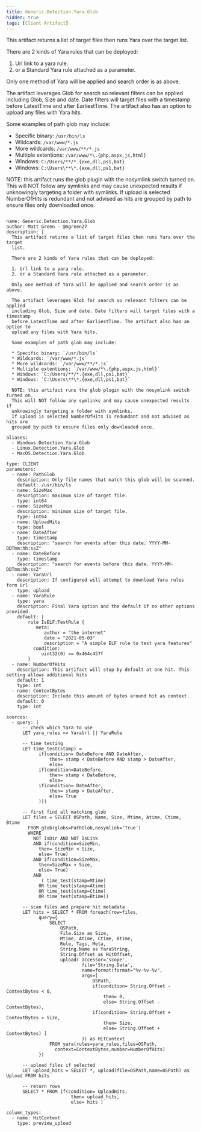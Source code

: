 ```yaml
---
title: Generic.Detection.Yara.Glob
hidden: true
tags: [Client Artifact]
---
```


This artifact returns a list of target files then runs Yara over the target
list.

There are 2 kinds of Yara rules that can be deployed:

1. Url link to a yara rule.
2. or a Standard Yara rule attached as a parameter.

Only one method of Yara will be applied and search order is as above.

The artifact leverages Glob for search so relevant filters can be applied
including Glob, Size and date. Date filters will target files with a timestamp
before LatestTime and after EarliestTime. The artifact also has an option to
upload any files with Yara hits.

Some examples of path glob may include:

* Specific binary: `/usr/bin/ls`
* Wildcards: `/var/www/*.js`
* More wildcards: `/var/www/**/*.js`
* Multiple extentions: `/var/www/*\.{php,aspx,js,html}`
* Windows: `C:/Users/**/*.{exe,dll,ps1,bat}`
* Windows: `C:\Users\**\*.{exe,dll,ps1,bat}`

NOTE: this artifact runs the glob plugin with the nosymlink switch turned on.
This will NOT follow any symlinks and may cause unexpected results if
unknowingly targeting a folder with symlinks.
If upload is selected NumberOfHits is redundant and not advised as hits are
grouped by path to ensure files only downloaded once.


<pre><code class="language-yaml">
name: Generic.Detection.Yara.Glob
author: Matt Green - @mgreen27
description: |
  This artifact returns a list of target files then runs Yara over the target
  list.

  There are 2 kinds of Yara rules that can be deployed:

  1. Url link to a yara rule.
  2. or a Standard Yara rule attached as a parameter.

  Only one method of Yara will be applied and search order is as above.

  The artifact leverages Glob for search so relevant filters can be applied
  including Glob, Size and date. Date filters will target files with a timestamp
  before LatestTime and after EarliestTime. The artifact also has an option to
  upload any files with Yara hits.

  Some examples of path glob may include:

  * Specific binary: `/usr/bin/ls`
  * Wildcards: `/var/www/*.js`
  * More wildcards: `/var/www/**/*.js`
  * Multiple extentions: `/var/www/*\.{php,aspx,js,html}`
  * Windows: `C:/Users/**/*.{exe,dll,ps1,bat}`
  * Windows: `C:\Users\**\*.{exe,dll,ps1,bat}`

  NOTE: this artifact runs the glob plugin with the nosymlink switch turned on.
  This will NOT follow any symlinks and may cause unexpected results if
  unknowingly targeting a folder with symlinks.
  If upload is selected NumberOfHits is redundant and not advised as hits are
  grouped by path to ensure files only downloaded once.

aliases:
  - Windows.Detection.Yara.Glob
  - Linux.Detection.Yara.Glob
  - MacOS.Detection.Yara.Glob

type: CLIENT
parameters:
  - name: PathGlob
    description: Only file names that match this glob will be scanned.
    default: /usr/bin/ls
  - name: SizeMax
    description: maximum size of target file.
    type: int64
  - name: SizeMin
    description: minimum size of target file.
    type: int64
  - name: UploadHits
    type: bool
  - name: DateAfter
    type: timestamp
    description: "search for events after this date. YYYY-MM-DDTmm:hh:ssZ"
  - name: DateBefore
    type: timestamp
    description: "search for events before this date. YYYY-MM-DDTmm:hh:ssZ"
  - name: YaraUrl
    description: If configured will attempt to download Yara rules form Url
    type: upload
  - name: YaraRule
    type: yara
    description: Final Yara option and the default if no other options provided.
    default: |
        rule IsELF:TestRule {
           meta:
              author = "the internet"
              date = "2021-05-03"
              description = "A simple ELF rule to test yara features"
          condition:
             uint32(0) == 0x464c457f
        }
  - name: NumberOfHits
    description: This artifact will stop by default at one hit. This setting allows additional hits
    default: 1
    type: int
  - name: ContextBytes
    description: Include this amount of bytes around hit as context.
    default: 0
    type: int

sources:
  - query: |
      -- check which Yara to use
      LET yara_rules &lt;= YaraUrl || YaraRule

      -- time testing
      LET time_test(stamp) =
            if(condition= DateBefore AND DateAfter,
                then= stamp &lt; DateBefore AND stamp &gt; DateAfter,
                else=
            if(condition=DateBefore,
                then= stamp &lt; DateBefore,
                else=
            if(condition= DateAfter,
                then= stamp &gt; DateAfter,
                else= True
            )))

      -- first find all matching glob
      LET files = SELECT OSPath, Name, Size, Mtime, Atime, Ctime, Btime
        FROM glob(globs=PathGlob,nosymlink='True')
        WHERE
          NOT IsDir AND NOT IsLink
          AND if(condition=SizeMin,
            then= SizeMin &lt; Size,
            else= True)
          AND if(condition=SizeMax,
            then=SizeMax &gt; Size,
            else= True)
          AND
             ( time_test(stamp=Mtime)
            OR time_test(stamp=Atime)
            OR time_test(stamp=Ctime)
            OR time_test(stamp=Btime))

      -- scan files and prepare hit metadata
      LET hits = SELECT * FROM foreach(row=files,
            query={
                SELECT
                    OSPath,
                    File.Size as Size,
                    Mtime, Atime, Ctime, Btime,
                    Rule, Tags, Meta,
                    String.Name as YaraString,
                    String.Offset as HitOffset,
                    upload( accessor='scope',
                            file='String.Data',
                            name=format(format="%v-%v-%v",
                            args=[
                                OSPath,
                                if(condition= String.Offset - ContextBytes &lt; 0,
                                    then= 0,
                                    else= String.Offset - ContextBytes),
                                if(condition= String.Offset + ContextBytes &gt; Size,
                                    then= Size,
                                    else= String.Offset + ContextBytes) ]
                            )) as HitContext
                FROM yara(rules=yara_rules,files=OSPath,
                  context=ContextBytes,number=NumberOfHits)
            })

      -- upload files if selected
      LET upload_hits = SELECT *, upload(file=OSPath,name=OSPath) as Upload FROM hits

      -- return rows
      SELECT * FROM if(condition= UploadHits,
                        then= upload_hits,
                        else= hits )

column_types:
  - name: HitContext
    type: preview_upload
</code></pre>

